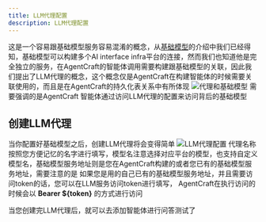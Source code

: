 ```yaml
---
title: LLM代理配置
description: LLM代理配置
---
```


这是一个容易跟基础模型服务容易混淆的概念，从[基础模型](/user-manual/fm-deploy)的介绍中我们已经得知，基础模型可以构建多个AI interface infra平台的连接，然而我们也知道他是完全独立的服务，在AgentCraft的智能体调用需要构建跟基础模型的关联，因此我们提出了LLM代理的概念，这个概念仅是AgentCraft在构建智能体的时候需要关联使用的，而且是在AgentCraft的持久化表关系中有所体现
![代理和基础模型](https://img.alicdn.com/imgextra/i1/O1CN014MVANJ1dofF91wm0b_!!6000000003783-0-tps-2044-1028.jpg)
需要强调的是AgentCraft 智能体通过访问LLM代理的配置来访问背后的基础模型
## 创建LLM代理
当你配置好基础模型之后，创建LLM代理将会变得简单
![LLM代理配置](https://img.alicdn.com/imgextra/i4/O1CN01HUEbTI1hINmuuBxq6_!!6000000004254-0-tps-3816-1754.jpg)
代理名称按照您方便记忆的名字进行填写，模型名注意选择对应平台的模型，也支持自定义模型名，基础模型服务地址则是您在AgentCraft构建的或者您已有的基础模型服务地址，需要注意的是
如果您是用的自己已有的基础模型服务地址，并且需要访问token的话，您可以在LLM服务访问token进行填写， AgentCraft在执行访问的时候会以
**Bearer ${token}**
的方式进行访问

当您创建完LLM代理后，就可以去添加智能体进行问答测试了
